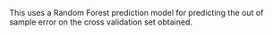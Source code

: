 This uses a Random Forest prediction model for predicting the out of sample error on the cross validation set obtained. 
